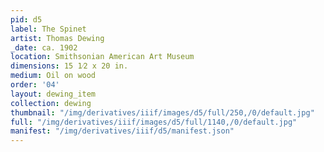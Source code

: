 ```yaml
---
pid: d5
label: The Spinet
artist: Thomas Dewing
_date: ca. 1902
location: Smithsonian American Art Museum
dimensions: 15 1⁄2 x 20 in.
medium: Oil on wood
order: '04'
layout: dewing_item
collection: dewing
thumbnail: "/img/derivatives/iiif/images/d5/full/250,/0/default.jpg"
full: "/img/derivatives/iiif/images/d5/full/1140,/0/default.jpg"
manifest: "/img/derivatives/iiif/d5/manifest.json"
---
```

